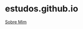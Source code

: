# estudos.github.io

<html>
    <body>
    <a href="https://claudiorico.github.io/estudos.github.io/Curso%20HTML/d005/index.html" target="_self">Sobre Mim </a>
    </body>
</html>